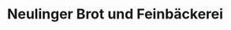 ---
title: "Neulinger Brot und Feinbäckerei"
url: /muenchen/neulinger-brot-und-feinbaeckerei-adlzreiterstrasse/
shop: Bäckerei
---